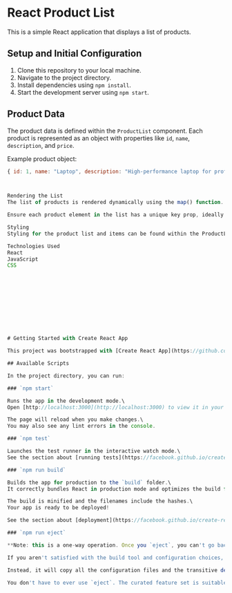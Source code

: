 # React Product List

This is a simple React application that displays a list of products.

## Setup and Initial Configuration

1. Clone this repository to your local machine.
2. Navigate to the project directory.
3. Install dependencies using `npm install`.
4. Start the development server using `npm start`.

## Product Data

The product data is defined within the `ProductList` component. Each product is represented as an object with properties like `id`, `name`, `description`, and `price`.

Example product object:

```javascript
{ id: 1, name: "Laptop", description: "High-performance laptop for professionals.", price: 1200 }



Rendering the List
The list of products is rendered dynamically using the map() function. Each product is displayed with its name, description, and price.

Ensure each product element in the list has a unique key prop, ideally using the product's id.

Styling
Styling for the product list and items can be found within the ProductList.js file. For simplicity, inline styles are used. You can customize the styles further by modifying these inline styles or by using external CSS files.

Technologies Used
React
JavaScript
CSS











# Getting Started with Create React App

This project was bootstrapped with [Create React App](https://github.com/facebook/create-react-app).

## Available Scripts

In the project directory, you can run:

### `npm start`

Runs the app in the development mode.\
Open [http://localhost:3000](http://localhost:3000) to view it in your browser.

The page will reload when you make changes.\
You may also see any lint errors in the console.

### `npm test`

Launches the test runner in the interactive watch mode.\
See the section about [running tests](https://facebook.github.io/create-react-app/docs/running-tests) for more information.

### `npm run build`

Builds the app for production to the `build` folder.\
It correctly bundles React in production mode and optimizes the build for the best performance.

The build is minified and the filenames include the hashes.\
Your app is ready to be deployed!

See the section about [deployment](https://facebook.github.io/create-react-app/docs/deployment) for more information.

### `npm run eject`

**Note: this is a one-way operation. Once you `eject`, you can't go back!**

If you aren't satisfied with the build tool and configuration choices, you can `eject` at any time. This command will remove the single build dependency from your project.

Instead, it will copy all the configuration files and the transitive dependencies (webpack, Babel, ESLint, etc) right into your project so you have full control over them. All of the commands except `eject` will still work, but they will point to the copied scripts so you can tweak them. At this point you're on your own.

You don't have to ever use `eject`. The curated feature set is suitable for small and middle deployments, and you shouldn't feel obligated to use this feature. However we understand that this tool wouldn't be useful if you couldn't customize it when you are ready for it.




